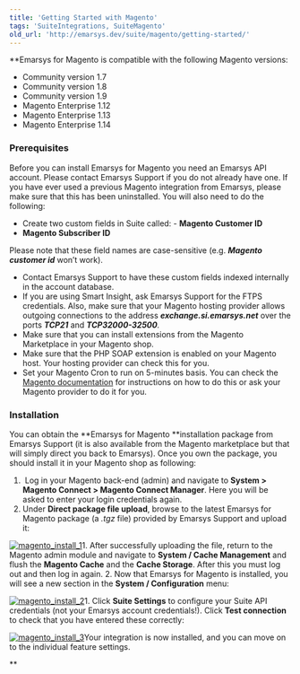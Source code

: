 ```yaml
---
title: 'Getting Started with Magento'
tags: 'SuiteIntegrations, SuiteMagento'
old_url: 'http://emarsys.dev/suite/magento/getting-started/'
---
```


**Emarsys for Magento is compatible with the following Magento versions:

- Community version 1.7
- Community version 1.8
- Community version 1.9
- Magento Enterprise 1.12
- Magento Enterprise 1.13
- Magento Enterprise 1.14

### Prerequisites

 Before you can install Emarsys for Magento you need an Emarsys API account. Please contact Emarsys Support if you do not already have one. If you have ever used a previous Magento integration from Emarsys, please make sure that this has been uninstalled. You will also need to do the following:

- Create two custom fields in Suite called: - **Magento Customer ID**
- **Magento Subscriber ID**

Please note that these field names are case-sensitive (e.g. ***Magento customer id*** won’t work).

- Contact Emarsys Support to have these custom fields indexed internally in the account database.
- If you are using Smart Insight, ask Emarsys Support for the FTPS credentials. Also, make sure that your Magento hosting provider allows outgoing connections to the address ***exchange.si.emarsys.net*** over the ports ***TCP21*** and ***TCP32000-32500**.*
- Make sure that you can install extensions from the Magento Marketplace in your Magento shop.
- Make sure that the PHP SOAP extension is enabled on your Magento host. Your hosting provider can check this for you.
- Set your Magento Cron to run on 5-minutes basis. You can check the [Magento documentation](http://magento.com/help/documentation) for instructions on how to do this or ask your Magento provider to do it for you.

### Installation

 You can obtain the **Emarsys for Magento **installation package from Emarsys Support (it is also available from the Magento marketplace but that will simply direct you back to Emarsys). Once you own the package, you should install it in your Magento shop as following:

1.  Log in your Magento back-end (admin) and navigate to **System > Magento Connect > Magento Connect Manager**. Here you will be asked to enter your login credentials again.
2. Under **Direct package file upload**, browse to the latest Emarsys for Magento package (a *.tgz* file) provided by Emarsys Support and upload it:
 
[![magento_install_1](/assets/images/magento_install_1-300x184.png)](/assets/images/magento_install_1.png)1. After successfully uploading the file, return to the Magento admin module and navigate to **System / Cache Management** and flush the **Magento Cache** and the **Cache Storage**. After this you must log out and then log in again.
2. Now that Emarsys for Magento is installed, you will see a new section in the **System / Configuration** menu:
 
[![magento_install_2](/assets/images/magento_install_21-273x300.png)](/assets/images/magento_install_21.png)1. Click **Suite Settings** to configure your Suite API credentials (not your Emarsys account credentials!). Click **Test connection** to check that you have entered these correctly:
 
[![magento_install_3](/assets/images/magento_install_3-300x132.png)](/assets/images/magento_install_3.png)Your integration is now installed, and you can move on to the individual feature settings.

**